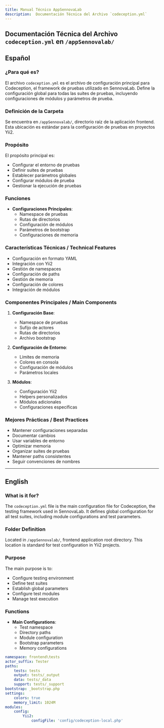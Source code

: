 ```yaml
---
title: Manual Técnico AppSennovaLab
description:  Documentación Técnica del Archivo `codeception.yml`
---
```


## Documentación Técnica del Archivo `codeception.yml` en `/appSennovalab/`

## Español

### ¿Para qué es?
El archivo `codeception.yml` es el archivo de configuración principal para Codeception, el framework de pruebas utilizado en SennovaLab. Define la configuración global para todas las suites de pruebas, incluyendo configuraciones de módulos y parámetros de prueba.

### Definición de la Carpeta
Se encuentra en `/appSennovalab/`, directorio raíz de la aplicación frontend. Esta ubicación es estándar para la configuración de pruebas en proyectos Yii2.

### Propósito
El propósito principal es:
- Configurar el entorno de pruebas
- Definir suites de pruebas
- Establecer parámetros globales
- Configurar módulos de prueba
- Gestionar la ejecución de pruebas

### Funciones
- **Configuraciones Principales**:
  - Namespace de pruebas
  - Rutas de directorios
  - Configuración de módulos
  - Parámetros de bootstrap
  - Configuraciones de memoria

### Características Técnicas / Technical Features
- Configuración en formato YAML
- Integración con Yii2
- Gestión de namespaces
- Configuración de paths
- Gestión de memoria
- Configuración de colores
- Integración de módulos

### Componentes Principales / Main Components
1. **Configuración Base**:
   - Namespace de pruebas
   - Sufijo de actores
   - Rutas de directorios
   - Archivo bootstrap

2. **Configuración de Entorno**:
   - Límites de memoria
   - Colores en consola
   - Configuración de módulos
   - Parámetros locales

3. **Módulos**:
   - Configuración Yii2
   - Helpers personalizados
   - Módulos adicionales
   - Configuraciones específicas

### Mejores Prácticas / Best Practices
- Mantener configuraciones separadas
- Documentar cambios
- Usar variables de entorno
- Optimizar memoria
- Organizar suites de pruebas
- Mantener paths consistentes
- Seguir convenciones de nombres
---

## English

### What is it for?
The `codeception.yml` file is the main configuration file for Codeception, the testing framework used in SennovaLab. It defines global configuration for all test suites, including module configurations and test parameters.

### Folder Definition
Located in `/appSennovalab/`, frontend application root directory. This location is standard for test configuration in Yii2 projects.

### Purpose
The main purpose is to:
- Configure testing environment
- Define test suites
- Establish global parameters
- Configure test modules
- Manage test execution

### Functions
- **Main Configurations**:
  - Test namespace
  - Directory paths
  - Module configuration
  - Bootstrap parameters
  - Memory configurations

```yaml:appSennovalab/codeception.yml
namespace: frontend\tests
actor_suffix: Tester
paths:
    tests: tests
    output: tests/_output
    data: tests/_data
    support: tests/_support
bootstrap: _bootstrap.php
settings:
    colors: true
    memory_limit: 1024M
modules:
    config:
        Yii2:
            configFile: 'config/codeception-local.php'
```





